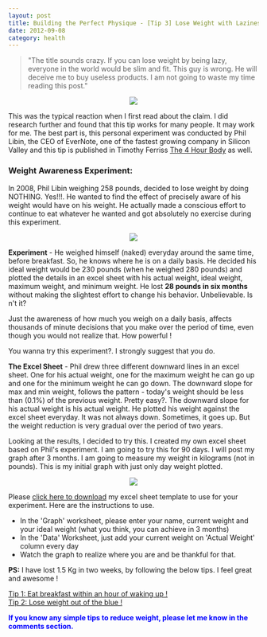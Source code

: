 ```yaml
---
layout: post
title: Building the Perfect Physique - [Tip 3] Lose Weight with Laziness
date: 2012-09-08
category: health
---
```


> "The title sounds crazy. If you can lose weight by being lazy, everyone in the world would be slim and fit. This guy is wrong. He will deceive me to buy useless products. I am not going to waste my time reading this post."  

<div style="text-align: center;">
<img src="{{site.img-url}}/Garfield-Lazy-Dieting.jpg"/>
</div>  
  
This was the typical reaction when I first read about the claim. I did research further and found that this tip works for many people. It may work for me. The best part is, this personal experiment was conducted by Phil Libin, the CEO of EverNote, one of the fastest growing company in Silicon Valley and this tip is published in Timothy Ferriss [The 4 Hour Body](http://www.amazon.com/gp/product/030746363X/ref=as_li_qf_sp_asin_tl?ie=UTF8&camp=1789&creative=9325&creativeASIN=030746363X&linkCode=as2&tag=booiverea-20) as well.  

### Weight Awareness Experiment:   

In 2008, Phil Libin weighing 258 pounds, decided to lose weight by doing NOTHING. Yes!!!. He wanted to find the effect of precisely aware of his weight would have on his weight. He actually made a conscious effort to continue to eat whatever he wanted and got absolutely no exercise during this experiment.  
  
<div style="text-align: center;">
<img src="{{site.img-url}}/weighing-scale.jpg"/>
</div>  
  
**Experiment** - He weighed himself (naked) everyday around the same time, before breakfast. So, he knows where he is on a daily basis. He decided his ideal weight would be 230 pounds (when he weighed 280 pounds) and plotted the details in an excel sheet with his actual weight, ideal weight, maximum weight, and minimum weight. He lost **28 pounds in six months** without making the slightest effort to change his behavior. Unbelievable. Is n't it?  
  
Just the awareness of how much you weigh on a daily basis, affects thousands of minute decisions that you make over the period of time, even though you would not realize that. How powerful !  
  
You wanna try this experiment?. I strongly suggest that you do.  
  
**The Excel Sheet** - Phil drew three different downward lines in an excel sheet. One for his actual weight, one for the maximum weight he can go up and one for the minimum weight he can go down. The downward slope for max and min weight, follows the pattern - today's weight should be less than (0.1%) of the previous weight. Pretty easy?. The downward slope for his actual weight is his actual weight. He plotted his weight against the excel sheet everyday. It was not always down. Sometimes, it goes up. But the weight reduction is very gradual over the period of two years.  
    
Looking at the results, I decided to try this. I created my own excel sheet based on Phil's experiment. I am going to try this for 90 days. I will post my graph after 3 months. I am going to measure my weight in kilograms (not in pounds). This is my initial graph with just only day weight plotted.  
  
<div style="text-align: center;">
<img src="{{site.img-url}}/premkumar-masilamani-weight-tracker.png"/>
</div>  
  
Please [click here to download][xl-tracker-url] my excel sheet template to use for your experiment. Here are the instructions to use.  

[xl-tracker-url]: {{site.download-url}}/Weight-Tracker.xls

* In the 'Graph' worksheet, please enter your name, current weight and your ideal weight (what you think, you can achieve in 3 months)  
* In the 'Data' Worksheet, just add your current weight on 'Actual Weight' column every day  
* Watch the graph to realize where you are and be thankful for that.  

**PS:** I have lost 1.5 Kg in two weeks, by following the below tips. I feel great and awesome !  

[Tip 1: Eat breakfast within an hour of waking up !]({{site.url}}/building-the-perfect-physique-tip-1-eat-breakfast-within-an-hour-of-waking-up/)  
[Tip 2: Lose weight out of the blue !]({{site.url}}/building-the-perfect-physique-tip-2-lose-weight-out-of-the-blue/)  
  
**<span style="color: blue;">If you know any simple tips to reduce weight, please let me know in the comments section.</span>**  
